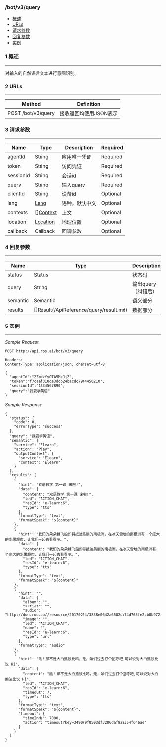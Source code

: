 ### \/bot\/v3\/query

* [概述](#1-概述)
* [URLs](#2-URLs)
* [请求参数](#3-请求参数)
* [回复参数](#4-回复参数)
* [实例](#5-实例)

### 1 概述

---

对输入的自然语言文本进行意图识别。

### 2 URLs

---

| Method | Definition |
| --- | --- |
| POST \/bot\/v3\/query | 接收返回均使用JSON表示 |

### 3 请求参数

---

| Name | Type | Description | Required |
| --- | --- | --- | --- |
| agentId | String | 应用唯一凭证 | Required |
| token | String | 访问凭证 | Required |
| sessionId | String | 会话id | Required |
| query | String | 输入query | Required |
| clientId | String | 设备id | Optional |
| lang | [Lang](/ApiReference/query/lang.md) | 语种，默认中文 | Optional |
| contexts | \[\][Context](/ApiReference/query/context.md) | 上文 | Optional |
| location | [Location](/ApiReference/query/location.md) | 地理位置 | Optional |
| callback | [Callback](/ApiReference/query/callback.md) | 回调参数 | Optional |

### 4 回复参数

---

| Name | Type | Description | Required |
| --- | --- | --- | --- |
| status | Status | 状态码 | Required |
| query | String | 输出query（纠错后） | Required |
| semantic | Semantic | 语义部分 | Required |
| results | \[\]Result(/ApiReference/query/result.md) | 数据部分 | Optional |

### 5 实例

---

_Sample Request_

```
POST http://api.ros.ai/bot/v3/query

Headers:
Content-Type: application/json; charset=utf-8

{
  "agentId":"2ZmNzYyOTA5MzJjZ",
  "token":"f7caaf310da3dcb24bacdc7944456210",
  "sessionId":"1234567890",
  "query":"我要学英语"
}
```

_Sample Response_

```
{
  "status": {
    "code": 0,
    "errorType": "success"
  },
  "query": "我要学英语",
  "semantic": {
    "service": "Elearn",
    "action": "Play",
    "outputContext": {
      "service": "Elearn",
      "context": "Elearn"
    }
  },
  "results": [
    {
      "hint": "双语教学 第一课 来啦!",
      "data": {
        "content": "双语教学 第一课 来啦!",
        "led": "ACTION_CHAT",
        "resId": "e-learn:6",
        "type": "tts"
      },
      "formatType": "text",
      "formatSpeak": "${content}"
    },
    {
      "hint": "我们的朵朵糖飞船即将抵达美丽的南极洲，在冰天雪地的南极洲有一个庞大的水果超市，让我们一起去看看吧。",
      "data": {
        "content": "我们的朵朵糖飞船即将抵达美丽的南极洲，在冰天雪地的南极洲有一个庞大的水果超市，让我们一起去看看吧。",
        "led": "ACTION_CHAT",
        "resId": "e-learn:6",
        "type": "tts"
      },
      "formatType": "text",
      "formatSpeak": "${content}"
    },
    {
      "hint": "",
      "data": {
        "album": "",
        "artist": "",
        "audio": "http://dwn.roo.bo//resource/20170224/3838e0642a6502dc74d765fe2cb0b972.mp3",
        "image": "",
        "led": "ACTION_CHAT",
        "name": "",
        "resId": "e-learn:6",
        "type": "url"
      },
      "formatType": "audio"
    },
    {
      "hint": "瞧！那不是大白熊波比吗，走，咱们过去打个招呼吧,可以说对大白熊波比说 Hi",
      "data": {
        "content": "瞧！那不是大白熊波比吗，走，咱们过去打个招呼吧,可以说对大白熊波比说 Hi",
        "led": "ACTION_CHAT",
        "resId": "e-learn:6",
        "timeout": 7,
        "type": "tts"
      },
      "formatType": "text",
      "formatSpeak": "${content}",
      "timeout": {
        "timeInMs": 7000,
        "action": "timeout?key=349079f0503df3206daf828354f646ae"
      }
    }
  ]
}
```

